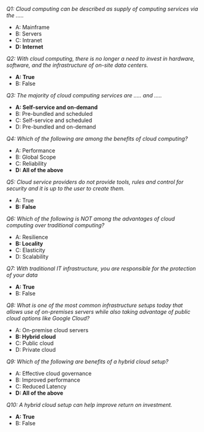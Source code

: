 _Q1: Cloud computing can be described as supply of computing services via the ....._
* A: Mainframe
* B: Servers
* C: Intranet
* **D: Internet**

_Q2: With cloud computing, there is no longer a need to invest in hardware, software, and the infrastructure of on-site data centers._
* **A: True**
* B: False

_Q3: The majority of cloud computing services are ..... and ....._
* **A: Self-service and on-demand**
* B: Pre-bundled and scheduled
* C: Self-service and scheduled
* D: Pre-bundled and on-demand

_Q4: Which of the following are among the benefits of cloud computing?_
* A: Performance
* B: Global Scope
* C: Reliability
* **D: All of the above**

_Q5: Cloud service providers do not provide tools, rules and control for security and it is up to the user to create them._
* A: True
* **B: False**

_Q6: Which of the following is NOT among the advantages of cloud computing over traditional computing?_
* A: Resilience
* **B: Locality**
* C: Elasticity
* D: Scalability

_Q7: With traditional IT infrastructure, you are responsible for the protection of your data_
* **A: True**
* B: False

_Q8: What is one of the most common infrastructure setups today that allows use of on-premises servers while also taking advantage of public cloud options like Google Cloud?_
* A: On-premise cloud servers
* **B: Hybrid cloud**
* C: Public cloud
* D: Private cloud

_Q9: Which of the following are benefits of a hybrid cloud setup?_
* A: Effective cloud governance
* B: Improved performance
* C: Reduced Latency
* **D: All of the above**

_Q10: A hybrid cloud setup can help improve return on investment._
* **A: True**
* B: False
